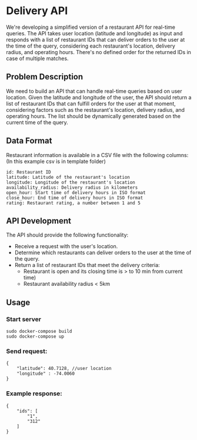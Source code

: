 # Delivery API
We're developing a simplified version of a restaurant API for real-time queries. The API takes user location (latitude and longitude) as input and responds with a list of restaurant IDs that can deliver orders to the user at the time of the query, considering each restaurant's location, delivery radius, and operating hours. There's no defined order for the returned IDs in case of multiple matches.

## Problem Description
We need to build an API that can handle real-time queries based on user location. Given the latitude and longitude of the user, the API should return a list of restaurant IDs that can fulfill orders for the user at that moment, considering factors such as the restaurant's location, delivery radius, and operating hours. The list should be dynamically generated based on the current time of the query.

## Data Format
Restaurant information is available in a CSV file with the following columns: (In this example csv is in template folder)

```code
id: Restaurant ID
latitude: Latitude of the restaurant's location
longitude: Longitude of the restaurant's location
availability_radius: Delivery radius in kilometers
open_hour: Start time of delivery hours in ISO format
close_hour: End time of delivery hours in ISO format
rating: Restaurant rating, a number between 1 and 5
```

## API Development
The API should provide the following functionality:

- Receive a request with the user's location.
- Determine which restaurants can deliver orders to the user at the time of the query.
- Return a list of restaurant IDs that meet the delivery criteria:
  * Restaurant is open and its closing time is > to 10 min from current time)
  * Restaurant availability radius < 5km

## Usage

### Start server

```code
sudo docker-compose build 
sudo docker-compose up
```

### Send request: 
```code
{
    "latitude": 40.7128, //user location
    "longitude" : -74.0060
}
```

### Example response:
```code
{
    "ids": [
        "1", 
        "312"
    ]
}
```

